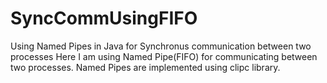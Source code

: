# SyncCommUsingFIFO
Using Named Pipes in Java for Synchronus communication between two processes
Here I am using Named Pipe(FIFO) 
for communicating between two processes. Named Pipes are implemented using clipc
library.

